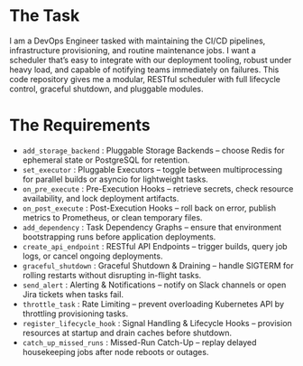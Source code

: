 # The Task

I am a DevOps Engineer tasked with maintaining the CI/CD pipelines, infrastructure provisioning, and routine maintenance jobs. I want a scheduler that’s easy to integrate with our deployment tooling, robust under heavy load, and capable of notifying teams immediately on failures. This code repository gives me a modular, RESTful scheduler with full lifecycle control, graceful shutdown, and pluggable modules.

# The Requirements

* `add_storage_backend`         : Pluggable Storage Backends – choose Redis for ephemeral state or PostgreSQL for retention.
* `set_executor`                : Pluggable Executors – toggle between multiprocessing for parallel builds or asyncio for lightweight tasks.
* `on_pre_execute`              : Pre-Execution Hooks – retrieve secrets, check resource availability, and lock deployment artifacts.
* `on_post_execute`             : Post-Execution Hooks – roll back on error, publish metrics to Prometheus, or clean temporary files.
* `add_dependency`              : Task Dependency Graphs – ensure that environment bootstrapping runs before application deployments.
* `create_api_endpoint`         : RESTful API Endpoints – trigger builds, query job logs, or cancel ongoing deployments.
* `graceful_shutdown`           : Graceful Shutdown & Draining – handle SIGTERM for rolling restarts without disrupting in-flight tasks.
* `send_alert`                  : Alerting & Notifications – notify on Slack channels or open Jira tickets when tasks fail.
* `throttle_task`               : Rate Limiting – prevent overloading Kubernetes API by throttling provisioning tasks.
* `register_lifecycle_hook`     : Signal Handling & Lifecycle Hooks – provision resources at startup and drain caches before shutdown.
* `catch_up_missed_runs`        : Missed-Run Catch-Up – replay delayed housekeeping jobs after node reboots or outages.

